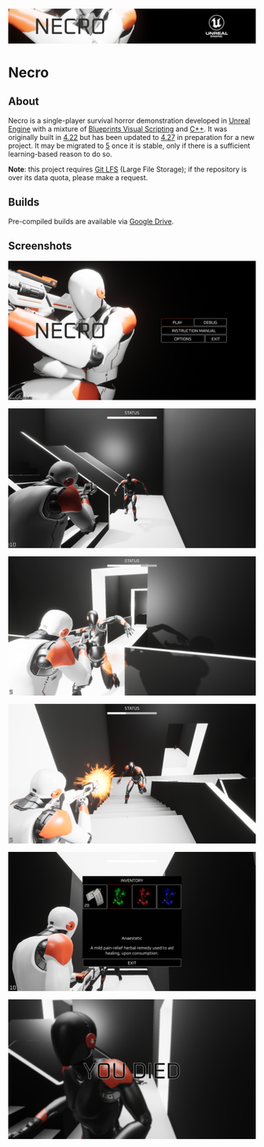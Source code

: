 ![banner](Images/Banner.png)

# Necro

## About

Necro is a single-player survival horror demonstration developed in [Unreal Engine](https://www.unrealengine.com) with a mixture of [Blueprints Visual Scripting](https://docs.unrealengine.com/4.27/en-US/ProgrammingAndScripting/Blueprints/) and [C++](https://docs.unrealengine.com/4.27/en-US/ProgrammingAndScripting/ProgrammingWithCPP/). It was originally built in [4.22](https://www.unrealengine.com/en-US/release-notes/unreal-engine-4-22-released) but has been updated to [4.27](https://www.unrealengine.com/en-US/release-notes/unreal-engine-4-27-released) in preparation for a new project. It may be migrated to [5](https://www.unrealengine.com/en-US/unreal-engine-5) once it is stable, only if there is a sufficient learning-based reason to do so.

**Note**: this project requires [Git LFS](https://git-lfs.github.com) (Large File Storage); if the repository is over its data quota, please make a request.

## Builds

Pre-compiled builds are available via [Google Drive](https://drive.google.com/drive/folders/1vRI9i5o5dyCwL4m2Ysaa209SYg2_y5Ot?usp=sharing).

## Screenshots

![Screenshot 1](Images/Screenshot_1.png)

![Screenshot 2](Images/Screenshot_2.png)

![Screenshot 3](Images/Screenshot_3.png)

![Screenshot 4](Images/Screenshot_4.png)

![Screenshot 5](Images/Screenshot_5.png)

![Screenshot 6](Images/Screenshot_6.png)